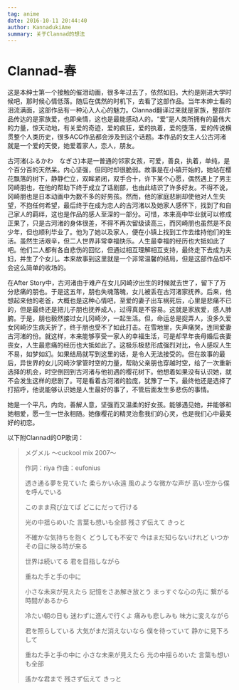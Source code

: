 ```yaml
---
tag: anime
date: 2016-10-11 20:44:40
author: KannadukiAme
summary: 关于Clannad的想法
---
```


# Clannad-春

这是本绅士第一个接触的催泪动画，很多年过去了，依然如旧。大约是刚进大学时候吧，那时候心情低落。随后在偶然的时机下，去看了这部作品。当年本绅士看的泪流满面，这部作品有一种沁入人心的魅力。Clannad翻译过来就是家族，整部作品传达的是家族爱，也即亲情，这也是最能感动人的。“爱”是人类所拥有的最伟大的力量，惊天动地，有关爱的奇迹，爱的疯狂，爱的执着，爱的堕落，爱的传说横贯整个人类历史，很多ACG作品都会涉及到这个话题。本作品的女主人公古河渚就是一个爱的天使，她爱着家人，恋人，朋友。

古河渚(ふるかわ　なぎさ)本是一普通的邻家女孩，可爱，善良，执着，单纯，是个百分百的天然呆。内心坚强，但同时却很脆弱。故事是在小镇开始的，她站在樱花飘落的树下，静静伫立，双眸紧闭，双手合十，许下某个心愿，偶然遇上了男主冈崎朋也，在他的帮助下终于成立了话剧部，也由此结识了许多好友。不得不说，冈崎朋也是日本动画中为数不多的好男孩。然而，他的家庭悲剧却使他对人生失望，不抱任何希望，最后终于在成为恋人的古河渚以及她家人感怀下，找到了和自己家人的羁绊，这也是作品的感人至深的一部分。可惜，本来高中毕业就可以修成正果了，只是古河渚的身体很差，不得不再次留级读高三，而冈崎朋也虽然是不良少年，但也顺利毕业了。他为了她以及家人，便在小镇上找到工作去维持他们的生活。虽然生活艰辛，但二人世界非常幸福快乐。人生最幸福的经历也大抵如此了吧。他们二人都有各自悲伤的回忆，但通过相互理解相互支持，最终走下去成为夫妇，并生了个女儿。本来故事到这里就是一个非常温馨的结局，但是这部作品却不会这么简单的收场的。

在After Story中，古河渚由于难产在女儿冈崎汐出生的时候就去世了，留下了万分悲痛的朋也。于是这五年，朋也失魂落魄，女儿被丢在古河渚家抚养。后来，他想起来他的老爸，大概也是这种心情吧，至爱的妻子出车祸死后，心里是悲痛不已的，但是最终还是把儿子朋也抚养成人，过得真是不容易。这就是家族爱，感人肺腑。于是，朋也毅然接过女儿冈崎汐，一起生活。但，命运总是捉弄人，没多久爱女冈崎汐生病夭折了，终于朋也受不了如此打击。在雪地里，失声痛哭，连同爱妻古河渚的份。就这样，本来能够享受一家人的幸福生活，可是却早年丧母婚后丧妻丧女，人生最悲痛的经历也大抵如此了。这极乐极悲形成强烈对比，令人感叹人生不易，如梦如幻。如果结局就写到这里的话，是令人无法接受的。但在故事的最后，异世界的女儿冈崎汐掌管时空的力量，帮助父亲朋也穿越时空，给了一次重新选择的机会，时空倒回到古河渚与他初遇的樱花树下。他想着如果没有认识她，就不会发生这样的悲剧了。可是看着古河渚的脸庞，犹豫了一下。最终他还是选择了打招呼，他说能够认识她是人生最好的事了，不管后面发生多悲伤的事情。

她是一个平凡，内向，善解人意，坚强而又温柔的好女孩。能够遇见她，并能够和她相爱，愿一生一世永相随。她像樱花的精灵治愈我们的心灵，也是我们心中最美好的初恋。

以下附Clannad的OP歌词：

> メグメル ～cuckool mix 2007～
>
> 作詞：riya
> 作曲：eufonius
>
> 透き通る夢を見ていた
> 柔らかい永遠
> 風のような微かな声が
> 高い空から僕を呼んでいる
>
> このまま飛び立てば
> どこにだって行ける
>
> 光の中揺らめいた
> 言葉も想いも全部
> 残さず伝えて きっと
>
> 不確かな気持ちを抱く
> どうしても不安で
> 今はまだ知らないけれど
> いつかその目に映る時が来る
>
> 世界は続いてる
> 君を目指しながら
>
> 重ねた手と手の中に
>
> 小さな未来が見えたら
> 記憶をさあ解き放とう
> まっすぐな心の先に
> 繋がる時間があるから
>
> 冷たい朝の日も
> 迷わずに進んで行くよ
> 痛みも悲しみも
> 味方に変えながら
>
> 君を照らしている
> 大気がまだ消えないなら
> 僕を待っていて
> 静かに見下ろして
>
> 重ねた手と手の中に
> 小さな未来が見えたら
> 光の中揺らめいた
> 言葉も想いも全部
>
> 遙かな君まで
> 残さず伝えて きっと
